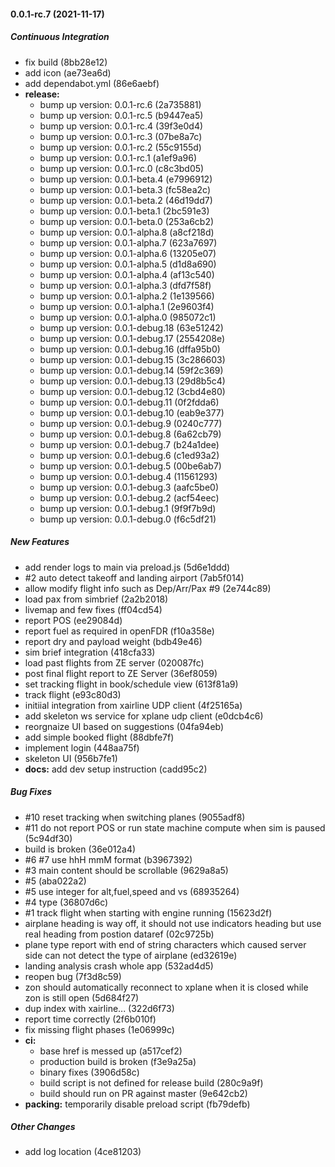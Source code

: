 #### 0.0.1-rc.7 (2021-11-17)

##### Continuous Integration

*  fix build (8bb28e12)
*  add icon (ae73ea6d)
*  add dependabot.yml (86e6aebf)
* **release:**
  *  bump up version: 0.0.1-rc.6 (2a735881)
  *  bump up version: 0.0.1-rc.5 (b9447ea5)
  *  bump up version: 0.0.1-rc.4 (39f3e0d4)
  *  bump up version: 0.0.1-rc.3 (07be8a7c)
  *  bump up version: 0.0.1-rc.2 (55c9155d)
  *  bump up version: 0.0.1-rc.1 (a1ef9a96)
  *  bump up version: 0.0.1-rc.0 (c8c3bd05)
  *  bump up version: 0.0.1-beta.4 (e7996912)
  *  bump up version: 0.0.1-beta.3 (fc58ea2c)
  *  bump up version: 0.0.1-beta.2 (46d19dd7)
  *  bump up version: 0.0.1-beta.1 (2bc591e3)
  *  bump up version: 0.0.1-beta.0 (253a6cb2)
  *  bump up version: 0.0.1-alpha.8 (a8cf218d)
  *  bump up version: 0.0.1-alpha.7 (623a7697)
  *  bump up version: 0.0.1-alpha.6 (13205e07)
  *  bump up version: 0.0.1-alpha.5 (d1d8a690)
  *  bump up version: 0.0.1-alpha.4 (af13c540)
  *  bump up version: 0.0.1-alpha.3 (dfd7f58f)
  *  bump up version: 0.0.1-alpha.2 (1e139566)
  *  bump up version: 0.0.1-alpha.1 (2e9603f4)
  *  bump up version: 0.0.1-alpha.0 (985072c1)
  *  bump up version: 0.0.1-debug.18 (63e51242)
  *  bump up version: 0.0.1-debug.17 (2554208e)
  *  bump up version: 0.0.1-debug.16 (dffa95b0)
  *  bump up version: 0.0.1-debug.15 (3c286603)
  *  bump up version: 0.0.1-debug.14 (59f2c369)
  *  bump up version: 0.0.1-debug.13 (29d8b5c4)
  *  bump up version: 0.0.1-debug.12 (3cbd4e80)
  *  bump up version: 0.0.1-debug.11 (0f2fdda6)
  *  bump up version: 0.0.1-debug.10 (eab9e377)
  *  bump up version: 0.0.1-debug.9 (0240c777)
  *  bump up version: 0.0.1-debug.8 (6a62cb79)
  *  bump up version: 0.0.1-debug.7 (b24a1dee)
  *  bump up version: 0.0.1-debug.6 (c1ed93a2)
  *  bump up version: 0.0.1-debug.5 (00be6ab7)
  *  bump up version: 0.0.1-debug.4 (11561293)
  *  bump up version: 0.0.1-debug.3 (aafc5be0)
  *  bump up version: 0.0.1-debug.2 (acf54eec)
  *  bump up version: 0.0.1-debug.1 (9f9f7b9d)
  *  bump up version: 0.0.1-debug.0 (f6c5df21)

##### New Features

*  add render logs to main via preload.js (5d6e1ddd)
*  #2 auto detect takeoff and landing airport (7ab5f014)
*  allow modify flight info such as Dep/Arr/Pax #9 (2e744c89)
*  load pax from simbrief (2a2b2018)
*  livemap and few fixes (ff04cd54)
*  report POS (ee29084d)
*  report fuel as required in openFDR (f10a358e)
*  report dry and payload weight (bdb49e46)
*  sim brief integration (418cfa33)
*  load past flights from ZE server (020087fc)
*  post final flight report to ZE Server (36ef8059)
*  set tracking flight in book/schedule view (613f81a9)
*  track flight (e93c80d3)
*  initiial integration from xairline UDP client (4f25165a)
*  add skeleton ws service for xplane udp client (e0dcb4c6)
*  reorgnaize UI based on suggestions (04fa94eb)
*  add simple booked flight (88dbfe7f)
*  implement login (448aa75f)
*  skeleton UI (956b7fe1)
* **docs:**  add dev setup instruction (cadd95c2)

##### Bug Fixes

*  #10 reset tracking when switching planes (9055adf8)
*  #11 do not report POS or run state machine compute when sim is paused (5c94df30)
*  build is broken (36e012a4)
*  #6 #7 use hhH mmM format (b3967392)
*  #3 main content should be scrollable (9629a8a5)
*  #5 (aba022a2)
*  #5 use integer for alt,fuel,speed and vs (68935264)
*  #4 type (36807d6c)
*  #1 track flight when starting with engine running (15623d2f)
*  airplane heading is way off, it should not use indicators heading but use real heading from postion dataref (02c9725b)
*  plane type report with end of string characters which caused server side can not detect the type of airplane (ed32619e)
*  landing analysis crash whole app (532ad4d5)
*  reopen bug (7f3d8c59)
*  zon should automatically reconnect to xplane when it is closed while zon is still open (5d684f27)
*  dup index with xairline... (322d6f73)
*  report time correctly (2f6b010f)
*  fix missing flight phases (1e06999c)
* **ci:**
  *  base href is messed up (a517cef2)
  *  production build is broken (f3e9a25a)
  *  binary fixes (3906d58c)
  *  build script is not defined for release build (280c9a9f)
  *  build should run on PR against master (9e642cb2)
* **packing:**  temporarily disable preload script (fb79defb)

##### Other Changes

*  add log location (4ce81203)


